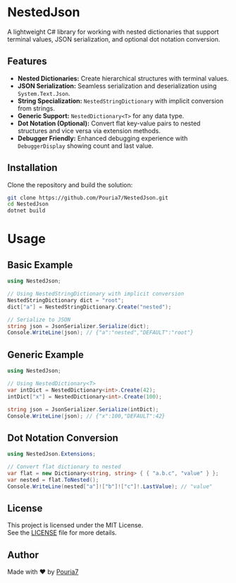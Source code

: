 # NestedJson

A lightweight C# library for working with nested dictionaries that support terminal values, JSON serialization, and optional dot notation conversion.

## Features
- **Nested Dictionaries:** Create hierarchical structures with terminal values.
- **JSON Serialization:** Seamless serialization and deserialization using `System.Text.Json`.
- **String Specialization:** `NestedStringDictionary` with implicit conversion from strings.
- **Generic Support:** `NestedDictionary<T>` for any data type.
- **Dot Notation (Optional):** Convert flat key-value pairs to nested structures and vice versa via extension methods.
- **Debugger Friendly:** Enhanced debugging experience with `DebuggerDisplay` showing count and last value.

## Installation
Clone the repository and build the solution:
```bash
git clone https://github.com/Pouria7/NestedJson.git
cd NestedJson
dotnet build
```

# Usage
## Basic Example
```csharp
using NestedJson;

// Using NestedStringDictionary with implicit conversion
NestedStringDictionary dict = "root";
dict["a"] = NestedStringDictionary.Create("nested");

// Serialize to JSON
string json = JsonSerializer.Serialize(dict);
Console.WriteLine(json); // {"a":"nested","DEFAULT":"root"}
```

## Generic Example
```csharp
using NestedJson;

// Using NestedDictionary<T>
var intDict = NestedDictionary<int>.Create(42);
intDict["x"] = NestedDictionary<int>.Create(100);

string json = JsonSerializer.Serialize(intDict);
Console.WriteLine(json); // {"x":100,"DEFAULT":42}
```

## Dot Notation Conversion
```csharp
using NestedJson.Extensions;

// Convert flat dictionary to nested
var flat = new Dictionary<string, string> { { "a.b.c", "value" } };
var nested = flat.ToNested();
Console.WriteLine(nested["a"]!["b"]!["c"]!.LastValue); // "value"
```

## License
This project is licensed under the MIT License.  
See the [LICENSE](LICENSE) file for more details.

## Author
Made with ❤️ by [Pouria7](https://github.com/Pouria7)  
